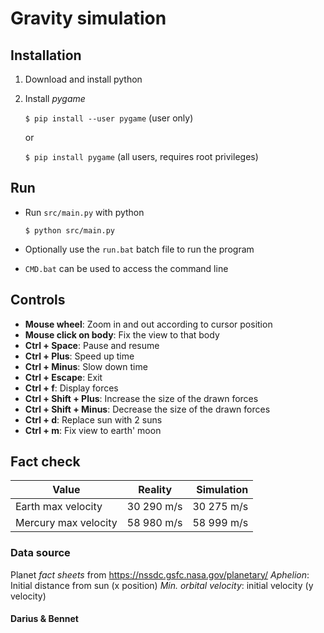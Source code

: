 # Gravity simulation

## Installation
1) Download and install python
2) Install *pygame*

	`$ pip install --user pygame` (user only)
	
	or

	`$ pip install pygame` (all users, requires root privileges)

## Run
- Run `src/main.py` with python

	`$ python src/main.py`

- Optionally use the `run.bat` batch file to run the program
- `CMD.bat` can be used to access the command line

## Controls
- **Mouse wheel**: Zoom in and out according to cursor position
- **Mouse click on body**: Fix the view to that body
- **Ctrl + Space**: Pause and resume
- **Ctrl + Plus**: Speed up time
- **Ctrl + Minus**: Slow down time
- **Ctrl + Escape**: Exit
- **Ctrl + f**: Display forces
- **Ctrl + Shift + Plus**: Increase the size of the drawn forces
- **Ctrl + Shift + Minus**: Decrease the size of the drawn forces
- **Ctrl + d**: Replace sun with 2 suns
- **Ctrl + m**: Fix view to earth' moon

## Fact check
| Value         		| Reality		| Simulation	|
| ---------------------	|:-------------:| -------------:|
| Earth max velocity	| 30 290 m/s	| 30 275 m/s	|
| Mercury max velocity	| 58 980 m/s	| 58 999 m/s	|


### Data source
Planet *fact sheets* from https://nssdc.gsfc.nasa.gov/planetary/
*Aphelion*: Initial distance from sun (x position)
*Min. orbital velocity*: initial velocity (y velocity)

#### Darius & Bennet
